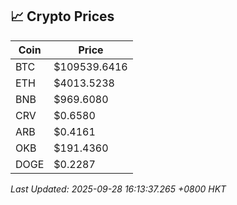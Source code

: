 ## 📈 Crypto Prices

| Coin | Price |
| ---- | ----- |
| BTC | $109539.6416 |
| ETH | $4013.5238 |
| BNB | $969.6080 |
| CRV | $0.6580 |
| ARB | $0.4161 |
| OKB | $191.4360 |
| DOGE | $0.2287 |

_Last Updated: 2025-09-28 16:13:37.265 +0800 HKT_